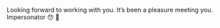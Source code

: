 Looking forward to working with you.
It’s been a pleasure meeting you.
Impersonator
:hushed:
:monocle_face:
